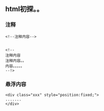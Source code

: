 ## html初探。。

### 注释
~~~
<!--注释内容-->


<!--
注释内容
注释内容。。
内容。。。。。
--!>

~~~

### 悬浮内容
~~~
<div class="xxx" style="position:fixed;">
.......
</div>
~~~


